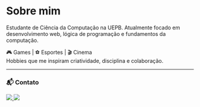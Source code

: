 # Sobre mim

Estudante de Ciência da Computação na UEPB. 
Atualmente focado em desenvolvimento web, lógica de programação e fundamentos da computação.

🎮 Games | ⚽ Esportes | 🎬 Cinema  
Hobbies que me inspiram criatividade, disciplina e colaboração. 

---
<!--
### 🌐 Meu portfólio

<p>
  <a href="https://seu-site.vercel.app" target="_blank">
    <img src="https://img.shields.io/badge/-Meu%20Portfólio-000?style=for-the-badge&logo=internet-explorer&logoColor=white" />
  </a>
</p>
---
-->


### 📬 Contato

<p>
  <a href="https://linkedin.com/in/higooliver" target="_blank">
    <img src="https://img.shields.io/badge/-LinkedIn-0077B5?style=for-the-badge&logo=linkedin&logoColor=white" />
  </a>
  <a href="mailto:higooliver7@gmail.com">
    <img src="https://img.shields.io/badge/-Email-EA4335?style=for-the-badge&logo=gmail&logoColor=white" />
  </a>
</p>

